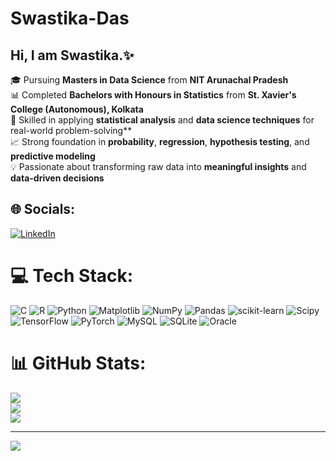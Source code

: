 # Swastika-Das
## Hi, I am Swastika.✨
🎓 Pursuing **Masters in Data Science** from **NIT Arunachal Pradesh**  
📊 Completed **Bachelors with Honours in Statistics** from **St. Xavier's College (Autonomous), Kolkata**  
🧠 Skilled in applying **statistical analysis** and **data science techniques** for real-world problem-solving**  
📈 Strong foundation in **probability**, **regression**, **hypothesis testing**, and **predictive modeling**  
💡 Passionate about transforming raw data into **meaningful insights** and **data-driven decisions**



## 🌐 Socials:
[![LinkedIn](https://img.shields.io/badge/LinkedIn-%230077B5.svg?logo=linkedin&logoColor=white)](https://linkedin.com/in/https://www.linkedin.com/in/swastika-das-6085a3195/) 

# 💻 Tech Stack:
![C](https://img.shields.io/badge/c-%2300599C.svg?style=for-the-badge&logo=c&logoColor=white) ![R](https://img.shields.io/badge/r-%23276DC3.svg?style=for-the-badge&logo=r&logoColor=white) ![Python](https://img.shields.io/badge/python-3670A0?style=for-the-badge&logo=python&logoColor=ffdd54) ![Matplotlib](https://img.shields.io/badge/Matplotlib-%23ffffff.svg?style=for-the-badge&logo=Matplotlib&logoColor=black) ![NumPy](https://img.shields.io/badge/numpy-%23013243.svg?style=for-the-badge&logo=numpy&logoColor=white) ![Pandas](https://img.shields.io/badge/pandas-%23150458.svg?style=for-the-badge&logo=pandas&logoColor=white) ![scikit-learn](https://img.shields.io/badge/scikit--learn-%23F7931E.svg?style=for-the-badge&logo=scikit-learn&logoColor=white) ![Scipy](https://img.shields.io/badge/SciPy-%230C55A5.svg?style=for-the-badge&logo=scipy&logoColor=%white) ![TensorFlow](https://img.shields.io/badge/TensorFlow-%23FF6F00.svg?style=for-the-badge&logo=TensorFlow&logoColor=white) ![PyTorch](https://img.shields.io/badge/PyTorch-%23EE4C2C.svg?style=for-the-badge&logo=PyTorch&logoColor=white) ![MySQL](https://img.shields.io/badge/mysql-4479A1.svg?style=for-the-badge&logo=mysql&logoColor=white) ![SQLite](https://img.shields.io/badge/sqlite-%2307405e.svg?style=for-the-badge&logo=sqlite&logoColor=white) ![Oracle](https://img.shields.io/badge/Oracle-F80000?style=for-the-badge&logo=oracle&logoColor=white)
# 📊 GitHub Stats:
![](https://github-readme-stats.vercel.app/api?username=SD7803&theme=dark&hide_border=false&include_all_commits=false&count_private=false)<br/>
![](https://nirzak-streak-stats.vercel.app/?user=SD7803&theme=dark&hide_border=false)<br/>
![](https://github-readme-stats.vercel.app/api/top-langs/?username=SD7803&theme=dark&hide_border=false&include_all_commits=false&count_private=false&layout=compact)

---
[![](https://visitcount.itsvg.in/api?id=SD7803&icon=0&color=0)](https://visitcount.itsvg.in)

<!-- Proudly created with GPRM ( https://gprm.itsvg.in ) -->
